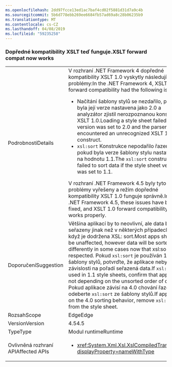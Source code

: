 ```yaml
---
ms.openlocfilehash: 2dd97fcce13ed1ac7baf4cd02f5881d31d7a9c4b
ms.sourcegitcommit: 5b6d778ebb269ee6684fb57ad69a8c28b06235b9
ms.translationtype: MT
ms.contentlocale: cs-CZ
ms.lasthandoff: 04/08/2019
ms.locfileid: "59235258"
---
```

### <a name="xslt-forward-compat-now-works"></a><span data-ttu-id="f5a32-101">Dopředné kompatibility XSLT teď funguje.</span><span class="sxs-lookup"><span data-stu-id="f5a32-101">XSLT forward compat now works</span></span>

|   |   |
|---|---|
|<span data-ttu-id="f5a32-102">Podrobnosti</span><span class="sxs-lookup"><span data-stu-id="f5a32-102">Details</span></span>|<span data-ttu-id="f5a32-103">V rozhraní .NET Framework 4 dopředné kompatibility XSLT 1.0 vyskytly následující problémy:</span><span class="sxs-lookup"><span data-stu-id="f5a32-103">In the .NET Framework 4, XSLT 1.0 forward compatibility had the following issues:</span></span><ul><li><span data-ttu-id="f5a32-104">Načítání šablony stylů se nezdařilo, pokud byla její verze nastavena jako 2.0 a analyzátor zjistil nerozpoznanou konstrukci XSLT 1.0.</span><span class="sxs-lookup"><span data-stu-id="f5a32-104">Loading a style sheet failed if its version was set to 2.0 and the parser encountered an unrecognized XSLT 1.0 construct.</span></span></li><li><span data-ttu-id="f5a32-105"><code>xsl:sort</code> Konstrukce nepodařilo řazení dat, pokud byla verze šablony stylu nastavena na hodnotu 1.1.</span><span class="sxs-lookup"><span data-stu-id="f5a32-105">The <code>xsl:sort</code> construct failed to sort data if the style sheet version was set to 1.1.</span></span></li></ul><span data-ttu-id="f5a32-106">V rozhraní .NET Framework 4.5 byly tyto problémy vyřešeny a režim dopředné kompatibility XSLT 1.0 funguje správně.</span><span class="sxs-lookup"><span data-stu-id="f5a32-106">In the .NET Framework 4.5, these issues have been fixed, and XSLT 1.0 forward compatibility mode works properly.</span></span>|
|<span data-ttu-id="f5a32-107">Doporučení</span><span class="sxs-lookup"><span data-stu-id="f5a32-107">Suggestion</span></span>|<span data-ttu-id="f5a32-108">Většina aplikací by to neovlivní, ale data budou seřazeny jinak než v některých případech teď, když je dodržena XSL: sort.</span><span class="sxs-lookup"><span data-stu-id="f5a32-108">Most apps should be unaffected, however data will be sorted differently in some cases now that xsl:sort is respected.</span></span> <span data-ttu-id="f5a32-109">Pokud <code>xsl:sort</code> je používán 1.1 šablony stylů, potvrďte, že aplikace nebyla v závislosti na pořadí seřazená data.</span><span class="sxs-lookup"><span data-stu-id="f5a32-109">If <code>xsl:sort</code> is used in 1.1 style sheets, confirm that apps were not depending on the unsorted order of data.</span></span> <span data-ttu-id="f5a32-110">Pokud aplikace závisí na 4.0 chování řazení, odeberte <code>xsl:sort</code> ze šablony stylů.</span><span class="sxs-lookup"><span data-stu-id="f5a32-110">If apps rely on the 4.0 sorting behavior, remove <code>xsl:sort</code> from the style sheet.</span></span>|
|<span data-ttu-id="f5a32-111">Rozsah</span><span class="sxs-lookup"><span data-stu-id="f5a32-111">Scope</span></span>|<span data-ttu-id="f5a32-112">Edge</span><span class="sxs-lookup"><span data-stu-id="f5a32-112">Edge</span></span>|
|<span data-ttu-id="f5a32-113">Version</span><span class="sxs-lookup"><span data-stu-id="f5a32-113">Version</span></span>|<span data-ttu-id="f5a32-114">4.5</span><span class="sxs-lookup"><span data-stu-id="f5a32-114">4.5</span></span>|
|<span data-ttu-id="f5a32-115">Type</span><span class="sxs-lookup"><span data-stu-id="f5a32-115">Type</span></span>|<span data-ttu-id="f5a32-116">Modul runtime</span><span class="sxs-lookup"><span data-stu-id="f5a32-116">Runtime</span></span>|
|<span data-ttu-id="f5a32-117">Ovlivněná rozhraní API</span><span class="sxs-lookup"><span data-stu-id="f5a32-117">Affected APIs</span></span>|<ul><li><xref:System.Xml.Xsl.XslCompiledTransform?displayProperty=nameWithType></li></ul>|
